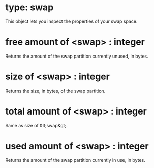 # type: swap

This object lets you inspect the properties of your swap space.

# free amount of &lt;swap&gt; : integer

Returns the amount of the swap partition currently unused, in bytes.

# size of &lt;swap&gt; : integer

Returns the size, in bytes, of the swap partition.

# total amount of &lt;swap&gt; : integer

Same as size of &amp;lt;swap&amp;gt;.

# used amount of &lt;swap&gt; : integer

Returns the amount of the swap partition currently in use, in bytes.
